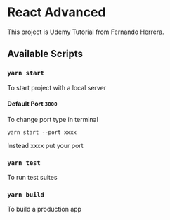 # React Advanced

This project is Udemy Tutorial from Fernando Herrera.

## Available Scripts

### `yarn start`
To start project with a local server
#### Default Port `3000`

To change port type in terminal

`yarn start --port xxxx`

Instead xxxx put your port

### `yarn test`

To run test suites

### `yarn build`

To build a production app
